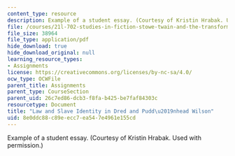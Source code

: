 ```yaml
---
content_type: resource
description: Example of a student essay. (Courtesy of Kristin Hrabak. Used with permission.)
file: /courses/21l-702-studies-in-fiction-stowe-twain-and-the-transformation-of-19th-century-america-fall-2004/8e0ddc88c89eecc7ea547e4961e155cd_revi_pudd_dred.pdf
file_size: 38964
file_type: application/pdf
hide_download: true
hide_download_original: null
learning_resource_types:
- Assignments
license: https://creativecommons.org/licenses/by-nc-sa/4.0/
ocw_type: OCWFile
parent_title: Assignments
parent_type: CourseSection
parent_uid: 26c7ed86-dcb3-f8fa-b425-be7faf84303c
resourcetype: Document
title: "Law and Slave Identity in Dred and Pudd\u2019nhead Wilson"
uid: 8e0ddc88-c89e-ecc7-ea54-7e4961e155cd
---
```

Example of a student essay. (Courtesy of Kristin Hrabak. Used with permission.)